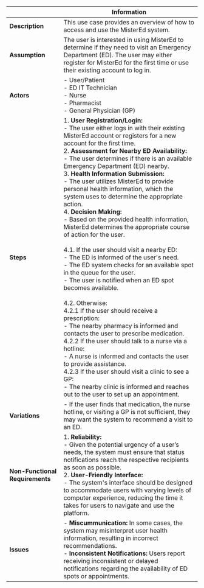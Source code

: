 |     | Information                                                        |
|-------------------|--------------------------------------------------------------------|
| **Description**    | This use case provides an overview of how to access and use the MisterEd system. |
| **Assumption**     | The user is interested in using MisterEd to determine if they need to visit an Emergency Department (ED). The user may either register for MisterEd for the first time or use their existing account to log in. |
| **Actors**         | - User/Patient<br> - ED IT Technician<br> - Nurse<br> - Pharmacist<br> - General Physician (GP) |
| **Steps**          | 1. **User Registration/Login:**<br> - The user either logs in with their existing MisterEd account or registers for a new account for the first time.<br> 2. **Assessment for Nearby ED Availability:**<br> - The user determines if there is an available Emergency Department (ED) nearby.<br> 3. **Health Information Submission:**<br> - The user utilizes MisterEd to provide personal health information, which the system uses to determine the appropriate action.<br> 4. **Decision Making:**<br> - Based on the provided health information, MisterEd determines the appropriate course of action for the user.<br><br>    4.1. If the user should visit a nearby ED:<br> - The ED is informed of the user's need.<br>  - The ED system checks for an available spot in the queue for the user.<br>  - The user is notified when an ED spot becomes available.<br><br>    4.2. Otherwise: <br> 4.2.1 If the user should receive a prescription:<br>  - The nearby pharmacy is informed and contacts the user to prescribe medication.<br>    4.2.2 If the user should talk to a nurse via a hotline:<br>   - A nurse is informed and contacts the user to provide assistance.<br> 4.2.3 If the user should visit a clinic to see a GP:<br>  - The nearby clinic is informed and reaches out to the user to set up an appointment.<br> |
| **Variations**     | - If the user finds that medication, the nurse hotline, or visiting a GP is not sufficient, they may want the system to recommend a visit to an ED. |
| **Non-Functional Requirements** | 1. **Reliability:**<br> - Given the potential urgency of a user’s needs, the system must ensure that status notifications reach the respective recipients as soon as possible.<br> 2. **User-Friendly Interface:**<br> - The system's interface should be designed to accommodate users with varying levels of computer experience, reducing the time it takes for users to navigate and use the platform. |
| **Issues**         | - **Miscummunication:** In some cases, the system may misinterpret user health information, resulting in incorrect recommendations. <br> - **Inconsistent Notifications:** Users report receiving inconsistent or delayed notifications regarding the availability of ED spots or appointments. |
